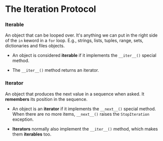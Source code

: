 # The Iteration Protocol

### Iterable

An object that can be looped over. It's anything we can put in the right side of the `in` keword in a `for` loop. E.g., strings, lists, tuples, range, sets, dictionaries and files objects.

- An object is considered **iterable** if it implements the `__iter__()` special method.

- The `__iter__()` method returns an iterator.

### Iterator

An object that produces the next value in a sequence when asked. It **remembers** its position in the sequence.

- An object is an **iterator** if it implements the `__next__()` special method. When there are no more items, `__next__()` raises the `StopIteration` exception.

- **Iterators** normally also implement the `__iter__()` method, which makes them **iterables** too.
